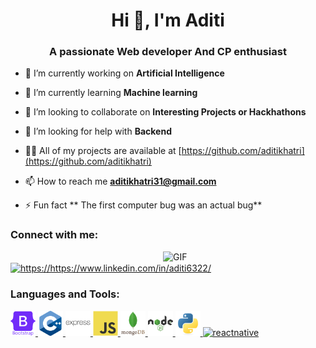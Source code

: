 <h1 align="center">Hi 👋, I'm Aditi </h1>
<h3 align="center">A passionate Web developer And CP enthusiast</h3>


- 🔭 I’m currently working on **Artificial Intelligence**

- 🌱 I’m currently learning **Machine learning**

- 👯 I’m looking to collaborate on **Interesting Projects or Hackhathons**

- 🤝 I’m looking for help with **Backend**

- 👨‍💻 All of my projects are available at [https://github.com/aditikhatri](https://github.com/aditikhatri)

- 📫 How to reach me **aditikhatri31@gmail.com**

- ⚡ Fun fact ** The first computer bug was an actual bug**

<h3 align="left">Connect with me:</h3>
<img align="right" alt="GIF" width="260px" src="https://media0.giphy.com/media/xUPGcfbMG6a2k2z57O/source.gif" />

<p align="left">
<a href="https://linkedin.com/in/https://https://www.linkedin.com/in/aditi6322/" target="blank"><img align="center" src="https://cdn.jsdelivr.net/npm/simple-icons@3.0.1/icons/linkedin.svg" alt="https://https://www.linkedin.com/in/aditi6322/" height="30" width="40" /></a>
</p>

<h3 align="left">Languages and Tools:</h3>
<p align="left"> <a href="https://getbootstrap.com" target="_blank"> <img src="https://raw.githubusercontent.com/devicons/devicon/master/icons/bootstrap/bootstrap-plain-wordmark.svg" alt="bootstrap" width="40" height="40"/> </a> <a href="https://www.w3schools.com/cpp/" target="_blank"> <img src="https://raw.githubusercontent.com/devicons/devicon/master/icons/cplusplus/cplusplus-original.svg" alt="cplusplus" width="40" height="40"/> </a> <a href="https://expressjs.com" target="_blank"> <img src="https://raw.githubusercontent.com/devicons/devicon/master/icons/express/express-original-wordmark.svg" alt="express" width="40" height="40"/> </a> <a href="https://flask.palletsprojects.com/" target="_blank"> </a> <a href="https://developer.mozilla.org/en-US/docs/Web/JavaScript" target="_blank"> <img src="https://raw.githubusercontent.com/devicons/devicon/master/icons/javascript/javascript-original.svg" alt="javascript" width="40" height="40"/> </a> <a href="https://www.mongodb.com/" target="_blank"> <img src="https://raw.githubusercontent.com/devicons/devicon/master/icons/mongodb/mongodb-original-wordmark.svg" alt="mongodb" width="40" height="40"/> </a> <a href="https://www.mysql.com/" target="_blank">  <img src="https://raw.githubusercontent.com/devicons/devicon/master/icons/nodejs/nodejs-original-wordmark.svg" alt="nodejs" width="40" height="40"/> </a> <a href="https://opencv.org/" target="_blank"> <img src="https://raw.githubusercontent.com/devicons/devicon/master/icons/python/python-original.svg" alt="python" width="40" height="40"/> </a> <a href="https://pytorch.org/" target="_blank">  <img src="https://reactnative.dev/img/header_logo.svg" alt="reactnative" width="40" height="40"/> </a> <a href="https://scikit-learn.org/" target="_blank">  </p>
